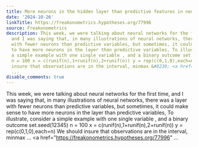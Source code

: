 ```yaml
---
title: More neurons in the hidden layer than predictive features in neural nets
date: '2024-10-26'
linkTitle: https://freakonometrics.hypotheses.org/77996
source: Freakonometrics
description: This week, we were talking about neural networks for the first time,
  and I was saying that, in many illustrations of neural networks, there was a layer
  with fewer neurons than predictive variables, but sometimes, it could make sense
  to have more neurons in the layer than predictive variables, To illustrate, consider
  a simple example with one single variable , and a binary outcome set.seed(12345)
  n = 100 x = c(runif(n),1+runif(n),2+runif(n)) y = rep(c(0,1,0),each=n) We should
  insure that observations are in the interval, minmax &#8230; <a href="https://freakonometrics.hypotheses.org/77996"
  ...
disable_comments: true
---
```

This week, we were talking about neural networks for the first time, and I was saying that, in many illustrations of neural networks, there was a layer with fewer neurons than predictive variables, but sometimes, it could make sense to have more neurons in the layer than predictive variables, To illustrate, consider a simple example with one single variable , and a binary outcome set.seed(12345) n = 100 x = c(runif(n),1+runif(n),2+runif(n)) y = rep(c(0,1,0),each=n) We should insure that observations are in the interval, minmax &#8230; <a href="https://freakonometrics.hypotheses.org/77996" ...